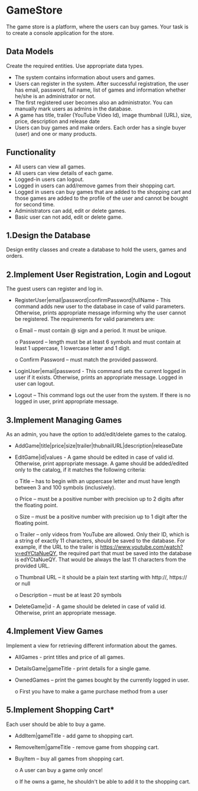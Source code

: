 # GameStore

The game store is a platform, where the users can buy games. Your task is to create a console application for the store.
## Data Models

Create the required entities. Use appropriate data types.
* The system contains information about users and games.
* Users can register in the system. After successful registration, the user has email, password, full name, list of games and information whether he/she is an administrator or not.
* The first registered user becomes also an administrator. You can manually mark users as admins in the database.
* A game has title, trailer (YouTube Video Id), image thumbnail (URL), size, price, description and release date
* Users can buy games and make orders. Each order has a single buyer (user) and one or many products.
## Functionality

* All users can view all games.
* All users can view details of each game.
* Logged-in users can logout.
* Logged in users can add/remove games from their shopping cart. 
* Logged in users can buy games that are added to the shopping cart and those games are added to the profile of the user and cannot be bought for second time.
* Administrators can add, edit or delete games.
* Basic user can not add, edit or delete game. 
## 1.Design the Database
Design entity classes and create a database to hold the users, games and orders.
## 2.Implement User Registration, Login and Logout
The guest users can register and log in. 
* RegisterUser|email|password|confirmPassword|fullName - This command adds new user to the database in case of valid parameters.   Otherwise, prints appropriate message informing why the user cannot be registered. The requirements for valid parameters are:

    o Email – must contain @ sign and a period. It must be unique.
    
    o Password – length must be at least 6 symbols and must contain at least 1 uppercase, 1 lowercase letter and 1 digit.
    
    o Confirm Password – must match the provided password.
* LoginUser|email|password - This command sets the current logged in user if it exists. Otherwise, prints an appropriate message.
    Logged in user can logout.
* Logout – This command logs out the user from the system. If there is no logged in user, print appropriate message.

## 3.Implement Managing Games
As an admin, you have the option to add/edit/delete games to the catalog. 
* AddGame|title|price|size|trailer|thubnailURL|description|releaseDate
* EditGame|id|values - A game should be edited in case of valid id. Otherwise, print appropriate message.
A game should be added/edited only to the catalog, if it matches the following criteria:

   o Title – has to begin with an uppercase letter and must have length between 3 and 100 symbols (inclusively).
   
   o Price – must be a positive number with precision up to 2 digits after the floating point.
   
   o Size – must be a positive number with precision up to 1 digit after the floating point.
   
   o Trailer – only videos from YouTube are allowed. Only their ID, which is a string of exactly 11 characters, should be saved to the           database. 
    For example, if the URL to the trailer is https://www.youtube.com/watch?v=edYCtaNueQY, the required part that must be saved into the     database is edYCtaNueQY. That would be always the last 11 characters from the provided URL.
    
   o Thumbnail URL – it should be a plain text starting with http://, https:// or null
   
   o Description – must be at least 20 symbols
   
* DeleteGame|id - A game should be deleted in case of valid id. Otherwise, print an appropriate message.

## 4.Implement View Games 
Implement a view for retrieving different information about the games.
* AllGames - print titles and price of all games.
* DetailsGame|gameTitle - print details for а single game. 
* OwnedGames – print the games bought by the currently logged in user. 
    
    o First you have to make a game purchase method from a user

## 5.Implement Shopping Cart*
Each user should be able to buy a game. 
* AddItem|gameTitle - add game to shopping cart.
* RemoveItem|gameTitle - remove game from shopping cart.
* BuyItem – buy all games from shopping cart.

    o A user can buy a game only once!
    
    o If he owns a game, he shouldn't be able to add it to the shopping cart.
